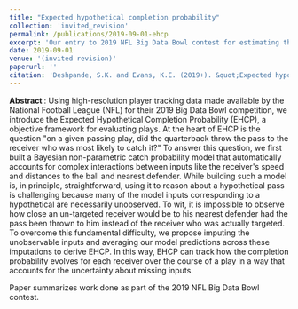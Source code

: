 ```yaml
---
title: "Expected hypothetical completion probability" 
collection: 'invited_revision' 
permalink: /publications/2019-09-01-ehcp
excerpt: 'Our entry to 2019 NFL Big Data Bowl contest for estimating the probability a wide receiver catches a pass at all points along his route'
date: 2019-09-01
venue: '(invited revision)'
paperurl: ''
citation: 'Deshpande, S.K. and Evans, K.E. (2019+). &quot;Expected hypothetical completion probability.&quot; <i> (invited revision) </i>.'
---
```

<b> Abstract </b>: Using high-resolution player tracking data made available by the National Football League (NFL) for their 2019 Big Data Bowl competition, we introduce the Expected Hypothetical Completion Probability (EHCP), a objective framework for evaluating plays.
At the heart of EHCP is the question "on a given passing play, did the quarterback throw the pass to the receiver who was most likely to catch it?"
To answer this question, we first built a Bayesian non-parametric catch probability model that automatically accounts for complex interactions between inputs like the receiver's speed and distances to the ball and nearest defender.
While building such a model is, in principle, straightforward, using it to reason about a hypothetical pass is challenging because many of the model inputs corresponding to a hypothetical are necessarily unobserved.
To wit, it is impossible to observe how close an un-targeted receiver would be to his nearest defender had the pass been thrown to him instead of the receiver who was actually targeted.
To overcome this fundamental difficulty, we propose imputing the unobservable inputs and averaging our model predictions across these imputations to derive EHCP. 
In this way, EHCP can track how the completion probability evolves for each receiver over the course of a play in a way that accounts for the uncertainty about missing inputs.


Paper summarizes work done as part of the 2019 NFL Big Data Bowl contest.
